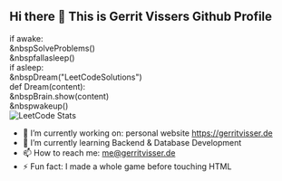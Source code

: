 ## Hi there 👋 This is Gerrit Vissers Github Profile
if awake: <br />
&nbspSolveProblems()<br />
&nbspfallasleep()<br />
if asleep:<br />
&nbspDream("LeetCodeSolutions")<br />
def Dream(content):<br />
&nbspBrain.show(content)<br />
&nbspwakeup() <br />
![LeetCode Stats](https://leetcard.jacoblin.cool/Icaruz60?theme=nord&font=Vollkorn&ext=activity)
<!-- https://leetcard.jacoblin.cool/ for custom leetcode stats    | shoutout to the creator: https://github.com/JacobLinCool/LeetCode-Stats-Card/tree/main -->

- 🔭 I’m currently working on: personal website https://gerritvisser.de
- 🌱 I’m currently learning Backend & Database Development
- 📫 How to reach me: me@gerritvisser.de
- ⚡ Fun fact: I made a whole game before touching HTML
